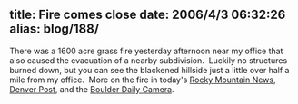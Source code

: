 title: Fire comes close
date: 2006/4/3 06:32:26
alias: blog/188/
---
There was a 1600 acre grass fire yesterday afternoon near my office that also caused the evacuation of a nearby subdivision.  Luckily no structures burned down, but you can see the blackened hillside just a little over half a mile from my office.  More on the fire in today's [Rocky Mountain News](http://www.rockymountainnews.com/drmn/local/article/0,1299,DRMN_15_4591439,00.html), [Denver Post](http://denverpost.com/ci_3666796), and the [Boulder Daily Camera](http://www.dailycamera.com/bdc/county_news/article/0,1713,BDC_2423_4591412,00.html).